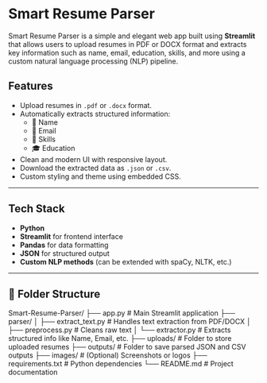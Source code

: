 #  Smart Resume Parser

Smart Resume Parser is a simple and elegant web app built using **Streamlit** that allows users to upload resumes in PDF or DOCX format and extracts key information such as name, email, education, skills, and more using a custom natural language processing (NLP) pipeline.


##  Features

- Upload resumes in `.pdf` or `.docx` format.
- Automatically extracts structured information:
  - 👤 Name
  - 📧 Email
  - 💼 Skills
  - 🎓 Education
- Clean and modern UI with responsive layout.
- Download the extracted data as `.json` or `.csv`.
- Custom styling and theme using embedded CSS.

---

##  Tech Stack

- **Python**
- **Streamlit** for frontend interface
- **Pandas** for data formatting
- **JSON** for structured output
- **Custom NLP methods** (can be extended with spaCy, NLTK, etc.)

---

## 📁 Folder Structure

Smart-Resume-Parser/
├── app.py # Main Streamlit application
├── parser/
│ ├── extract_text.py # Handles text extraction from PDF/DOCX
│ ├── preprocess.py # Cleans raw text
│ └── extractor.py # Extracts structured info like Name, Email, etc.
├── uploads/ # Folder to store uploaded resumes
├── outputs/ # Folder to save parsed JSON and CSV outputs
├── images/ # (Optional) Screenshots or logos
├── requirements.txt # Python dependencies
└── README.md # Project documentation 

